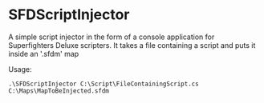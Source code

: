 # SFDScriptInjector

A simple script injector in the form of a console application for Superfighters Deluxe scripters. It takes a file containing a script and puts it inside an '.sfdm' map

Usage:

`.\SFDScriptInjector C:\Script\FileContainingScript.cs C:\Maps\MapToBeInjected.sfdm`
